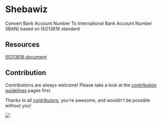 # Shebawiz

Convert Bank Account Number To International Bank Account Number (IBAN) based on ISO13616 standard

## Resources

[ISO13616 document](https://cdn.standards.iteh.ai/samples/81090/ab77d634b898429f99ee4b13ab8ffe8a/ISO-13616-1-2020.pdf)

## Contribution

Contributions are always welcome! Please take a look at the [contribution guidelines](https://github.com/kamyab7/shebawiz/blob/master/contributing.md) pages first.

Thanks to all [contributors](https://github.com/kamyab7/shebawiz/graphs/contributors), you're awesome, and wouldn't be possible without you!

<a href="https://github.com/kamyab7/shebawiz/graphs/contributors">
  <img src="https://contrib.rocks/image?repo=kamyab7/shebawiz" />
</a>
